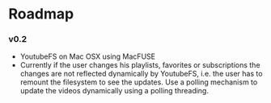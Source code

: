 # Roadmap #

### v0.2 ###
  * YoutubeFS on Mac OSX using MacFUSE
  * Currently if the user changes his playlists, favorites or subscriptions the changes are not reflected dynamically by YoutubeFS, i.e. the user has to remount the filesystem to see the updates. Use a polling mechanism to update the videos dynamically using a polling threading.
